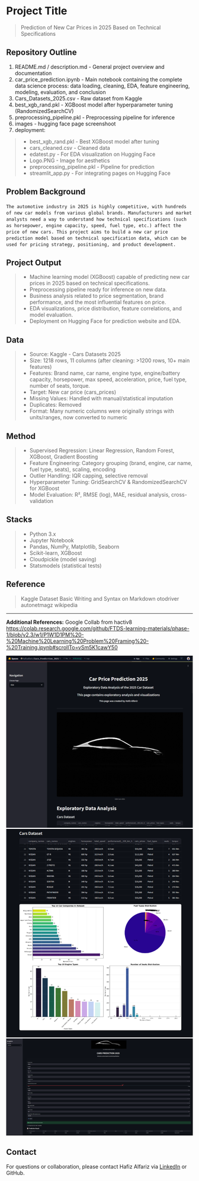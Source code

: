 
# Project Title

> Prediction of New Car Prices in 2025 Based on Technical Specifications

## Repository Outline

1. README.md / description.md - General project overview and documentation
2. car_price_prediction.ipynb - Main notebook containing the complete data science process: data loading, cleaning, EDA, feature engineering, modeling, evaluation, and conclusion
3. Cars_Datasets_2025.csv - Raw dataset from Kaggle
4. best_xgb_rand.pkl - XGBoost model after hyperparameter tuning (RandomizedSearchCV)
5. preprocessing_pipeline.pkl - Preprocessing pipeline for inference
6. images - hugging face page screenshoot
7. deployment:
> - best_xgb_rand.pkl - Best XGBoost model after tuning
> - cars_cleaned.csv - Cleaned data
> - edatest.py - For EDA visualization on Hugging Face
> - Logo.PNG - Image for aesthetics
> - preprocessing_pipeline.pkl - Pipeline for prediction
> - streamlit_app.py - For integrating pages on Hugging Face


## Problem Background
`The automotive industry in 2025 is highly competitive, with hundreds of new car models from various global brands. Manufacturers and market analysts need a way to understand how technical specifications (such as horsepower, engine capacity, speed, fuel type, etc.) affect the price of new cars. This project aims to build a new car price prediction model based on technical specification data, which can be used for pricing strategy, positioning, and product development.`

## Project Output
> - Machine learning model (XGBoost) capable of predicting new car prices in 2025 based on technical specifications.
> - Preprocessing pipeline ready for inference on new data.
> - Business analysis related to price segmentation, brand performance, and the most influential features on price.
> - EDA visualizations, price distribution, feature correlations, and model evaluation.
> - Deployment on Hugging Face for prediction website and EDA.

## Data
> - Source: Kaggle - Cars Datasets 2025
> - Size: 1218 rows, 11 columns (after cleaning: >1200 rows, 10+ main features)
> - Features: Brand name, car name, engine type, engine/battery capacity, horsepower, max speed, acceleration, price, fuel type, number of seats, torque.
> - Target: New car price (cars_prices)
> - Missing Values: Handled with manual/statistical imputation
> - Duplicates: Removed
> - Format: Many numeric columns were originally strings with units/ranges, now converted to numeric

## Method
> - Supervised Regression: Linear Regression, Random Forest, XGBoost, Gradient Boosting
> - Feature Engineering: Category grouping (brand, engine, car name, fuel type, seats), scaling, encoding
> - Outlier Handling: IQR capping, selective removal
> - Hyperparameter Tuning: GridSearchCV & RandomizedSearchCV for XGBoost
> - Model Evaluation: R², RMSE (log), MAE, residual analysis, cross-validation

## Stacks
> - Python 3.x
> - Jupyter Notebook
> - Pandas, NumPy, Matplotlib, Seaborn
> - Scikit-learn, XGBoost
> - Cloudpickle (model saving)
> - Statsmodels (statistical tests)

## Reference
> Kaggle Dataset
> Basic Writing and Syntax on Markdown
> otodriver
> autonetmagz
> wikipedia

---

**Additional References:**
Google Collab from hactiv8 https://colab.research.google.com/github/FTDS-learning-materials/phase-1/blob/v2.3/w1/P1W1D1PM%20-%20Machine%20Learning%20Problem%20Framing%20-%20Training.ipynb#scrollTo=vSm5K1cawY50

![Hugging Face Home](image/huggingface_home.png)
![Hugging Face EDA](image/huggingface_eda.png)
![Hugging Face Predict](image/huggingface_predict.png)


## Contact

For questions or collaboration, please contact Hafiz Alfariz via [LinkedIn](https://www.linkedin.com/in/hafizalfariz/) or GitHub.